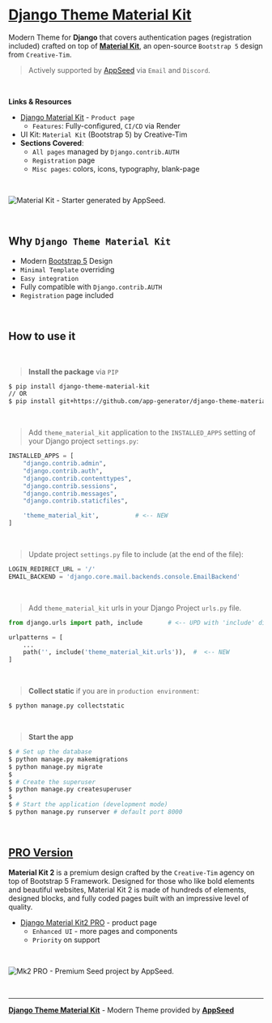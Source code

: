 # [Django Theme Material Kit](https://appseed.us/product/material-kit/django/)

Modern Theme for **Django** that covers authentication pages (registration included) crafted on top of **[Material Kit](https://appseed.us/product/material-kit/django/)**, an open-source `Bootstrap 5` design from `Creative-Tim`.

> Actively supported by [AppSeed](https://appseed.us/) via `Email` and `Discord`.

<br>

**Links & Resources**

- [Django Material Kit](https://appseed.us/product/material-kit/django/) - `Product page`
  - `Features`: Fully-configured, `CI/CD` via Render
- UI Kit: `Material Kit` (Bootstrap 5) by Creative-Tim
- **Sections Covered**: 
  - `All pages` managed by `Django.contrib.AUTH`
  - `Registration` page
  - `Misc pages`: colors, icons, typography, blank-page 
  
<br />

![Material Kit - Starter generated by AppSeed.](https://user-images.githubusercontent.com/51070104/167396765-c88b7a95-155f-4236-8691-7b80fa2d9cd9.png)

<br />

## Why `Django Theme Material Kit`

- Modern [Bootstrap 5](https://www.admin-dashboards.com/bootstrap-5-templates/) Design
- `Minimal Template` overriding
- `Easy integration`
- Fully compatible with `Django.contrib.AUTH`
- `Registration` page included

<br />

## How to use it

<br />

> **Install the package** via `PIP` 

```bash
$ pip install django-theme-material-kit
// OR
$ pip install git+https://github.com/app-generator/django-theme-material-kit.git
```

<br />

> Add `theme_material_kit` application to the `INSTALLED_APPS` setting of your Django project `settings.py`:

```python
INSTALLED_APPS = [
    "django.contrib.admin",
    "django.contrib.auth",
    "django.contrib.contenttypes",
    "django.contrib.sessions",
    "django.contrib.messages",
    "django.contrib.staticfiles",

    'theme_material_kit',          # <-- NEW 
]
```

<br />

> Update project `settings.py` file to include (at the end of the file):

```python
LOGIN_REDIRECT_URL = '/'
EMAIL_BACKEND = 'django.core.mail.backends.console.EmailBackend'
```

<br />

> Add `theme_material_kit` urls in your Django Project `urls.py` file.

```python
from django.urls import path, include       # <-- UPD with 'include' directive

urlpatterns = [
    ...
    path('', include('theme_material_kit.urls')),  #  <-- NEW
]
```

<br />

> **Collect static** if you are in `production environment`:

```bash
$ python manage.py collectstatic
```

<br />

> **Start the app**

```bash
$ # Set up the database
$ python manage.py makemigrations
$ python manage.py migrate
$
$ # Create the superuser
$ python manage.py createsuperuser
$
$ # Start the application (development mode)
$ python manage.py runserver # default port 8000
```

<br />

## [PRO Version](https://appseed.us/product/material-kit2-pro/django/)   

**Material Kit 2** is a premium design crafted by the `Creative-Tim` agency on top of Bootstrap 5 Framework. Designed for those who like bold elements and beautiful websites, Material Kit 2 is made of hundreds of elements, designed blocks, and fully coded pages built with an impressive level of quality.

- [Django Material Kit2 PRO](https://appseed.us/product/material-kit2-pro/django/) - product page
  - `Enhanced UI` - more pages and components
  - `Priority` on support

<br />  

![Mk2 PRO - Premium Seed project by AppSeed.](https://user-images.githubusercontent.com/51070104/168224733-b054bb46-d454-4aea-bb94-2d01bf4760d2.png)

<br />

---
**[Django Theme Material Kit](https://appseed.us/product/material-kit/django/)** - Modern Theme provided by **[AppSeed](https://appseed.us/)**
